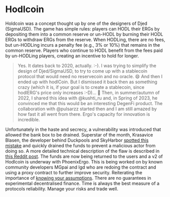 # Hodlcoin

Holdcoin was a concept thought up by one of the designers of Djed (SigmaUSD). The game has simple rules: players can HODL their ERGs by depositing them into a common reserve or un-HODL by burning their HODL ERGs to withdraw ERGs from the reserve. When HODLing, there are no fees, but un-HODLing incurs a penalty fee (e.g., 3% or 10%) that remains in the common reserve. Players who continue to HODL benefit from the fees paid by un-HODLing players, creating an incentive to hold for longer.

> Yes. It dates back to 2020, actually. :-). I was trying to simplify the design of Djed/SigmaUSD, to try to come up with a stablecoin protocol that would need no reservecoin and no oracle. 😄 And then I ended up with hodlCoin. But I dismissed it back then as something crazy (which it is, if your goal is to create a stablecoin, since hodlERG's price only increases :-D)... 🙂 Then, in summer/autumn of 2022, I shared this idea with @kushti_ru and, in Spring of 2023, he convinced me that this would be an interesting DegenFi product. The collaboration with @pulsarzz started then and I am still amazed by how fast it all went from there. Ergo's capacity for innovation is incredible.

Unfortunately in the haste and secrecy, a vulnerability was introduced that allowed the bank box to be drained. Superstar of the month, Krasavice Blasen, the developer behind Duckpools and SkyHarbor [spotted this mistake](https://twitter.com/duckpools_io/status/1675786620904292352) and quickly drained the funds to prevent a malicious actor from doing so. A more detailed technical description of the flaw is described in [this Reddit post](https://www.reddit.com/r/ergonauts/comments/14plqu9/hodlcoin_update/). The funds are now being returned to the users and a v2 of Hodlcoin is underway with PhoenixErgo. This is being worked on by known community developers MGpai and lgd who are redoing the contract and using a proxy contract to further improve security.
Reiterating the importance of [knowing your assumptions](kya.md). There are no guarantees in experimental decentralised finance. Time is always the best measure of a protocols reliability. Manage your risks and trade well. 